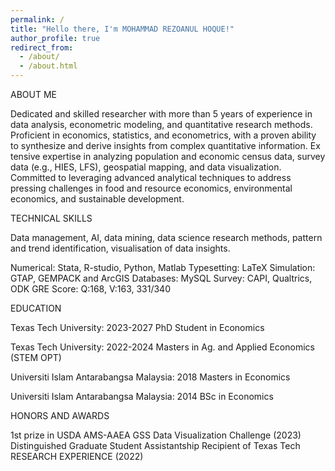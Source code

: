 ```yaml
---
permalink: /
title: "Hello there, I'm MOHAMMAD REZOANUL HOQUE!"
author_profile: true
redirect_from: 
  - /about/
  - /about.html
---
```


 ABOUT ME


 Dedicated and skilled researcher with more than 5 years of experience in data analysis, econometric
 modeling, and quantitative research methods. Proficient in economics, statistics, and econometrics,
 with a proven ability to synthesize and derive insights from complex quantitative information. Ex
tensive expertise in analyzing population and economic census data, survey data (e.g., HIES, LFS),
 geospatial mapping, and data visualization. Committed to leveraging advanced analytical techniques to
 address pressing challenges in food and resource economics, environmental economics, and sustainable
 development.

 TECHNICAL SKILLS


 Data management, AI, data mining, data science research methods, pattern and trend identification,
 visualisation of data insights.
 
  Numerical:   Stata, R-studio, Python, Matlab
 Typesetting:  LaTeX
 Simulation:   GTAP, GEMPACK and ArcGIS
 Databases:    MySQL
 Survey:       CAPI, Qualtrics, ODK
 GRE Score:    Q:168, V:163, 331/340 

 EDUCATION


  Texas Tech University:   2023-2027
 PhD Student in Economics

 Texas Tech University:    2022-2024
 Masters in Ag. and Applied Economics (STEM OPT)

 Universiti Islam Antarabangsa Malaysia:  2018
 Masters in Economics

 Universiti Islam Antarabangsa Malaysia:  2014
 BSc in Economics
 
HONORS AND AWARDS


1st prize in USDA AMS-AAEA GSS Data Visualization Challenge (2023)
 Distinguished Graduate Student Assistantship Recipient of Texas Tech RESEARCH EXPERIENCE (2022)

 






 




